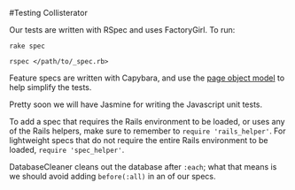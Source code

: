 #Testing Collisterator

Our tests are written with RSpec and uses FactoryGirl. To run:

	rake spec

	rspec </path/to/_spec.rb>


Feature specs are written with Capybara, and use the [page object model]("https://robots.thoughtbot.com/better-acceptance-tests-with-page-objects) to help simplify the tests.

Pretty soon we will have Jasmine for writing the Javascript unit tests.

To add a spec that requires the Rails environment to be loaded, or uses any of the Rails helpers, make sure to remember to `require 'rails_helper'`. For lightweight specs that do not require the entire Rails environment to be loaded, `require 'spec_helper'`.

DatabaseCleaner cleans out the database after `:each`; what that means is we should avoid adding `before(:all)` in an of our specs.

